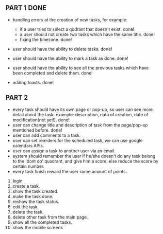 ## PART 1 DONE

- handling errors at the creation of new tasks, for example:
    - if a user tries to select a qudrant that doesn't exist. done!
    - a user should not create two tasks which have the same title. done!
    - fixing the timezone. done!

- user should have the ability to delete tasks. done!
- user should have the ability to mark a task as done. done!
- user should have the ability to see all the previous tasks which have been completed and delete them. done!
- adding toasts. done! 

## PART 2

- every task should have its own page or pop-up, so user can see more detail about the task. 
example: description, data of creation, date of modification(not yet!). done!
- user can change title and description of task from the page/pop-up mentioned before. done!
- user can add comments to a task.
- user can set remiders for the scheduled task, we can use google calendars APIs.
- user can assign a task to another user via an email.
- system should remember the user if he/she doesn't do any task belong to the 'dont do' quadrant,
and give him a score, else reduce the score by certain number.
- every task finish reward the user some amount of points.



1. login
2. create a task.
3. show the task created.
3. make the task done.
4. reshow the task status.
5. edit the task.
6. delete the task.
7. delete other task from the main page.
8. show all the completed tasks.
9. show the mobile screens